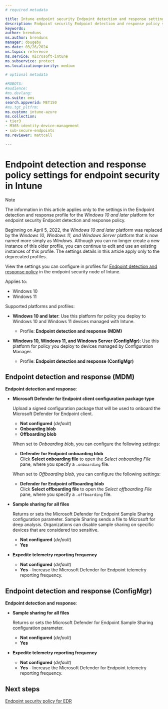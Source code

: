 ```yaml
---
# required metadata

title: Intune endpoint security Endpoint detection and response settings | Microsoft Docs
description: Endpoint security Endpoint detection and response policy settings for deprecated profiles in Microsoft Intune 
keywords:
author: brenduns
ms.author: brenduns
manager: dougeby
ms.date: 03/26/2024
ms.topic: reference
ms.service: microsoft-intune
ms.subservice: protect
ms.localizationpriority: medium

# optional metadata

#ROBOTS:
#audience:
#ms.devlang:
ms.suite: ems
search.appverid: MET150
#ms.tgt_pltfrm:
ms.custom: intune-azure
ms.collection:
- tier3
- M365-identity-device-management
- sub-secure-endpoints
ms.reviewer: mattcall

---
```

# Endpoint detection and response policy settings for endpoint security in Intune

> [!NOTE]
>
> The information in this article applies only to the settings in the Endpoint detection and response profile for the *Windows 10 and later* platform for endpoint security Endpoint detection and response policy.
>
> Beginning on April 5, 2022, the *Windows 10 and later* platform was replaced by the *Windows 10, Windows 11, and Windows Server* platform that is now named more simply as *Windows*. Although you can no longer create a new instance of this older profile, you can continue to edit and use an existing instances of this profile. The settings details in this article apply only to the deprecated profiles.

View the settings you can configure in profiles for [Endpoint detection and response policy](../protect/endpoint-security-edr-policy.md) in the endpoint security node of Intune.

Applies to:

- Windows 10
- Windows 11

Supported platforms and profiles:

- **Windows 10 and later**: Use this platform for policy you deploy to Windows 10 and Windows 11 devices managed with Intune.
  - Profile: **Endpoint detection and response (MDM)**

- **Windows 10, Windows 11, and Windows Server (ConfigMgr)**: Use this platform for policy you deploy to devices managed by Configuration Manager.
  - Profile: **Endpoint detection and response (ConfigMgr)**

## Endpoint detection and response (MDM)

**Endpoint detection and response**:

- **Microsoft Defender for Endpoint client configuration package type**

  Upload a signed configuration package that will be used to onboard the Microsoft Defender for Endpoint client.

  - **Not configured** (*default*)
  - **Onboarding blob**
  - **Offboarding blob**

  When set to *Onboarding blob*, you can configure the following settings:

  - **Defender for Endpoint onboarding blob**  
    Click **Select onboarding file** to open the *Select onboarding File* pane, where you specify a `.onboarding` file.

  When set to *Offboarding blob*, you can configure the following settings:
  
  - **Defender for Endpoint offboarding blob**  
     Click **Select offboarding file** to open the *Select offboarding File* pane, where you specify a `.offboarding` file.

- **Sample sharing for all files**

  Returns or sets the Microsoft Defender for Endpoint Sample Sharing configuration parameter. Sample Sharing sends a file to Microsoft for deep analysis. Organizations can disable sample sharing on specific devices that are considered too sensitive.

  - **Not configured** (*default*)
  - **Yes**

- **Expedite telemetry reporting frequency**

  - **Not configured** (*default*)
  - **Yes** - Increase the Microsoft Defender for Endpoint telemetry reporting frequency.

## Endpoint detection and response (ConfigMgr)

**Endpoint detection and response**:

- **Sample sharing for all files**

  Returns or sets the Microsoft Defender for Endpoint Sample Sharing configuration parameter.  
  - **Not configured** (*default*)
  - **Yes**

- **Expedite telemetry reporting frequency**

  - **Not configured** (*default*)
  - **Yes** - Increase the Microsoft Defender for Endpoint telemetry reporting frequency.

## Next steps

[Endpoint security policy for EDR](../protect/endpoint-security-edr-policy.md)
